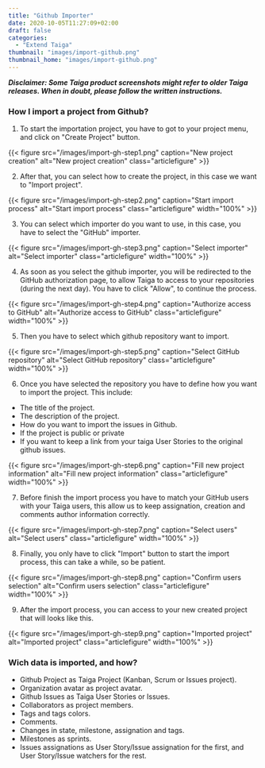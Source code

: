 ```yaml
---
title: "Github Importer"
date: 2020-10-05T11:27:09+02:00
draft: false
categories:
  - "Extend Taiga"
thumbnail: "images/import-github.png"
thumbnail_home: "images/import-github.png"
---
```


***Disclaimer: Some Taiga product screenshots might refer to older Taiga releases. When in doubt, please follow the written instructions.***

### How I import a project from Github?

1. To start the importation project, you have to got to your project menu, and click on "Create Project" button.

{{< figure src="/images/import-gh-step1.png" caption="New project creation" alt="New project creation" class="articlefigure" >}}

2. After that, you can select how to create the project, in this case we want to "Import project".

{{< figure src="/images/import-gh-step2.png" caption="Start import process" alt="Start import process" class="articlefigure" width="100%" >}}

3. You can select which importer do you want to use, in this case, you have to select the "GitHub" importer.

{{< figure src="/images/import-gh-step3.png" caption="Select importer" alt="Select importer" class="articlefigure" width="100%" >}}

4. As soon as you select the github importer, you will be redirected to the GitHub authorization page, to allow Taiga to access to your repositories (during the next day). You have to click "Allow", to continue the process.

{{< figure src="/images/import-gh-step4.png" caption="Authorize access to GitHub" alt="Authorize access to GitHub" class="articlefigure" width="100%" >}}

5. Then you have to select which github repository want to import.

{{< figure src="/images/import-gh-step5.png" caption="Select GitHub repository" alt="Select GitHub repository" class="articlefigure" width="100%" >}}

6. Once you have selected the repository you have to define how you want to import the project. This include:

  * The title of the project.
  * The description of the project.
  * How do you want to import the issues in Github.
  * If the project is public or private
  * If you want to keep a link from your taiga User Stories to the original github issues.

{{< figure src="/images/import-gh-step6.png" caption="Fill new project information" alt="Fill new project information" class="articlefigure" width="100%" >}}

7. Before finish the import process you have to match your GitHub users with your Taiga users, this allow us to keep assignation, creation and comments author information correctly.

{{< figure src="/images/import-gh-step7.png" caption="Select users" alt="Select users" class="articlefigure" width="100%" >}}

8. Finally, you only have to click "Import" button to start the import process, this can take a while, so be patient.

{{< figure src="/images/import-gh-step8.png" caption="Confirm users selection" alt="Confirm users selection" class="articlefigure" width="100%" >}}

9. After the import process, you can access to your new created project that will looks like this.

{{< figure src="/images/import-gh-step9.png" caption="Imported project" alt="Imported project" class="articlefigure" width="100%" >}}


### Wich data is imported, and how?

  - Github Project as Taiga Project (Kanban, Scrum or Issues project).
  - Organization avatar as project avatar.
  - Github Issues as Taiga User Stories or Issues.
  - Collaborators as project members.
  - Tags and tags colors.
  - Comments.
  - Changes in state, milestone, assignation and tags.
  - Milestones as sprints.
  - Issues assignations as User Story/Issue assignation for the first, and User Story/Issue watchers for the rest.
